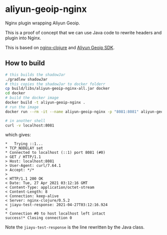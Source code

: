 # aliyun-geoip-nginx

Nginx plugin wrapping Aliyun Geoip.

This is a proof of concept that we can use Java code to rewrite headers and plugin into Nginx.

This is based on [nginx-clojure](https://nginx-clojure.github.io/index.html) and [Aliyun Geoip SDK](https://help.aliyun.com/product/151537.html).

## How to build

```bash
# this builds the shadowJar
./gradlew shadowJar
# this copies the shadowJar to docker folderr
cp build/libs/aliyun-geoip-nginx-all.jar docker
cd docker
# build the docker image
docker build -t aliyun-geoip-nginx .
# run the image
docker run --rm -it --name aliyun-geoip-nginx -p "8081:8081" aliyun-geoip-nginx
```

```bash
# in another shell
curl -v localhost:8081
```

which gives:

```
*   Trying ::1...
* TCP_NODELAY set
* Connected to localhost (::1) port 8081 (#0)
> GET / HTTP/1.1
> Host: localhost:8081
> User-Agent: curl/7.64.1
> Accept: */*
>
< HTTP/1.1 200 OK
< Date: Tue, 27 Apr 2021 03:12:16 GMT
< Content-Type: application/octet-stream
< Content-Length: 8
< Connection: keep-alive
< Server: nginx-clojure/0.5.2
< jiayu-test-response: 2021-04-27T03:12:16.924
<
* Connection #0 to host localhost left intact
success!* Closing connection 0
```

Note the `jiayu-test-response` is the line rewritten by the Java class.
